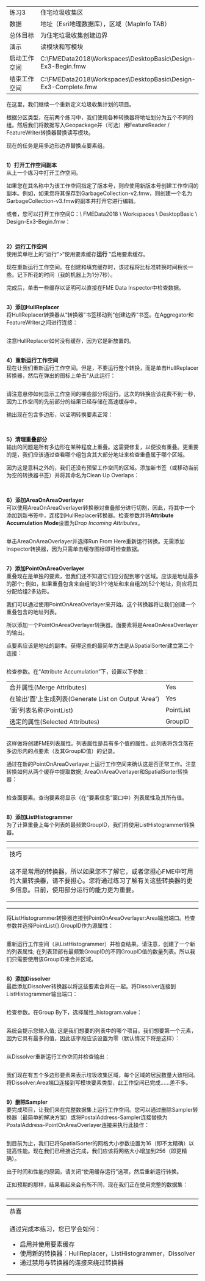   <div id="readme" class="readme blob instapaper_body">
    <article class="markdown-body entry-content" itemprop="text">
<table>
<tbody><tr>
<td width="25%">
<i></i><font style="vertical-align: inherit;"><font style="vertical-align: inherit;">
练习3
</font></font></td>
<td><font style="vertical-align: inherit;"><font style="vertical-align: inherit;">
住宅垃圾收集区
</font></font></td>
</tr>
<tr>
<td><font style="vertical-align: inherit;"><font style="vertical-align: inherit;">数据</font></font></td>
<td><font style="vertical-align: inherit;"><font style="vertical-align: inherit;">地址（Esri地理数据库），区域（MapInfo TAB）</font></font></td>
</tr>
<tr>
<td><font style="vertical-align: inherit;"><font style="vertical-align: inherit;">总体目标</font></font></td>
<td><font style="vertical-align: inherit;"><font style="vertical-align: inherit;">为住宅垃圾收集创建边界</font></font></td>
</tr>
<tr>
<td><font style="vertical-align: inherit;"><font style="vertical-align: inherit;">演示</font></font></td>
<td><font style="vertical-align: inherit;"><font style="vertical-align: inherit;">读模块和写模块</font></font></td>
</tr>
<tr>
<td><font style="vertical-align: inherit;"><font style="vertical-align: inherit;">启动工作空间</font></font></td>
<td><font style="vertical-align: inherit;"><font style="vertical-align: inherit;">C:\FMEData2018\Workspaces\DesktopBasic\Design-Ex3-Begin.fmw
</font></font></td>
</tr>
<tr>
<td><font style="vertical-align: inherit;"><font style="vertical-align: inherit;">结束工作空间</font></font></td>
<td><font style="vertical-align: inherit;"><font style="vertical-align: inherit;">C:\FMEData2018\Workspaces\DesktopBasic\Design-Ex3-Complete.fmw
</font></font></td>
</tr>
</tbody></table>
<p><font style="vertical-align: inherit;"><font style="vertical-align: inherit;">在这里，我们继续一个重新定义垃圾收集计划的项目。</font></font></p>
<p><font style="vertical-align: inherit;"><font style="vertical-align: inherit;">根据分区类型，在前两个练习中，我们使用各种转换器将地址划分为五个不同的组。</font><font style="vertical-align: inherit;">然后我们将数据写入Geopackage并（可选）用FeatureReader / FeatureWriter转换器替换读写模块。</font></font></p>
<p><font style="vertical-align: inherit;"><font style="vertical-align: inherit;">现在的任务是用多边形边界替换点要素组。</font></font></p>
<p><br><strong><font style="vertical-align: inherit;"><font style="vertical-align: inherit;">1）打开工作空间副本</font></font></strong>
<br><font style="vertical-align: inherit;"><font style="vertical-align: inherit;">从上一个练习中打开工作空间。</font></font></p>
<p><font style="vertical-align: inherit;"><font style="vertical-align: inherit;">如果您在其名称中为该工作空间指定了版本号，则应使用新版本号创建工作空间的副本。</font><font style="vertical-align: inherit;">例如，如果您将其保存到GarbageCollection-v2.fmw，则创建一个名为GarbageCollection-v3.fmw的副本并打开它进行编辑。</font></font></p>
<p><font style="vertical-align: inherit;"><font style="vertical-align: inherit;">或者，您可以打开工作空间C：\ FMEData2018 \ Workspaces \ DesktopBasic \ Design-Ex3-Begin.fmw：</font></font></p>
<p><a target="_blank" rel="noopener noreferrer" href="https://github.com/safesoftware/FMETraining/blob/Desktop-Basic-2018/DesktopBasic3WorkspaceDesign/Images/Img3.231a.Ex3.StartingWorkspace.png"><img src="./Images/Img3.231a.Ex3.StartingWorkspace.png" alt="" style="max-width:100%;"></a></p>
<p><br><strong><font style="vertical-align: inherit;"><font style="vertical-align: inherit;">2）运行工作空间</font></font></strong>
<br><font style="vertical-align: inherit;"><font style="vertical-align: inherit;">使用菜单栏上的“运行”&gt;“使用要素缓存</font><strong><font style="vertical-align: inherit;">运行</font></strong><font style="vertical-align: inherit;"> ”启用要素缓存。</font></font></p>
<p><font style="vertical-align: inherit;"><font style="vertical-align: inherit;">现在重新运行工作空间。</font><font style="vertical-align: inherit;">在创建和填充缓存时，该过程将比标准转换时间稍长一些。</font><font style="vertical-align: inherit;">记下所花的时间（我的机器上为1分7秒）。</font></font></p>
<p><font style="vertical-align: inherit;"><font style="vertical-align: inherit;">完成后，单击一些缓存以证明可以直接在FME Data Inspector中检查数据。</font></font></p>
<p><br><strong><font style="vertical-align: inherit;"><font style="vertical-align: inherit;">3）添加HullReplacer</font></font></strong>
<br><font style="vertical-align: inherit;"><font style="vertical-align: inherit;">将HullReplacer转换器从“转换器”书签移动到“创建边界”书签。</font><font style="vertical-align: inherit;">在Aggregator和FeatureWriter之间进行连接：</font></font></p>
<p><a target="_blank" rel="noopener noreferrer" href="https://github.com/safesoftware/FMETraining/blob/Desktop-Basic-2018/DesktopBasic3WorkspaceDesign/Images/Img3.231.Ex3.HullReplacerCanvas.png"><img src="./Images/Img3.231.Ex3.HullReplacerCanvas.png" alt="" style="max-width:100%;"></a></p>
<p><font style="vertical-align: inherit;"><font style="vertical-align: inherit;">注意HullReplacer如何没有缓存，因为它是新放置的。</font></font></p>
<p><br><strong><font style="vertical-align: inherit;"><font style="vertical-align: inherit;">4）重新运行工作空间</font></font></strong>
<br><font style="vertical-align: inherit;"><font style="vertical-align: inherit;">现在让我们重新运行工作空间。</font><font style="vertical-align: inherit;">但是，不要运行整个转换，而是单击HullReplacer转换器，然后在弹出的图标上单击“从此运行：</font></font></p>
<p><a target="_blank" rel="noopener noreferrer" href="https://github.com/safesoftware/FMETraining/blob/Desktop-Basic-2018/DesktopBasic3WorkspaceDesign/Images/Img3.232.Ex3.HullReplacerRun.png"><img src="./Images/Img3.232.Ex3.HullReplacerRun.png" alt="" style="max-width:100%;"></a></p>
<p><font style="vertical-align: inherit;"><font style="vertical-align: inherit;">请注意悬停如何显示工作空间的哪些部分将运行。</font><font style="vertical-align: inherit;">这次的转换应该花费不到一秒，因为工作空间的先前部分的结果已经存储在高速缓存中。</font></font></p>
<p><font style="vertical-align: inherit;"><font style="vertical-align: inherit;">输出现在包含多边形，以证明转换要素正常：</font></font></p>
<p><a target="_blank" rel="noopener noreferrer" href="https://github.com/safesoftware/FMETraining/blob/Desktop-Basic-2018/DesktopBasic3WorkspaceDesign/Images/Img3.233.Ex3.HullReplacerOutput.png"><img src="./Images/Img3.233.Ex3.HullReplacerOutput.png" alt="" style="max-width:100%;"></a></p>
<p><br><strong><font style="vertical-align: inherit;"><font style="vertical-align: inherit;">5）清理重叠部分</font></font></strong>
<br><font style="vertical-align: inherit;"><font style="vertical-align: inherit;">输出的问题是所有多边形在某种程度上重叠。</font><font style="vertical-align: inherit;">这需要修复，以便没有重叠。</font><font style="vertical-align: inherit;">更重要的是，我们应该通过查看哪个组包含其大部分地址来检查重叠属于哪个区域。</font></font></p>
<p><font style="vertical-align: inherit;"><font style="vertical-align: inherit;">因为这是意料之外的，我们还没有预留工作空间的区域。</font><font style="vertical-align: inherit;">添加新书签（或移动当前为空的转换器书签）并将其命名为Clean Up Overlaps：</font></font></p>
<p><a target="_blank" rel="noopener noreferrer" href="https://github.com/safesoftware/FMETraining/blob/Desktop-Basic-2018/DesktopBasic3WorkspaceDesign/Images/Img3.234.Ex3.NewBookmark.png"><img src="./Images/Img3.234.Ex3.NewBookmark.png" alt="" style="max-width:100%;"></a></p>
<p><br><strong><font style="vertical-align: inherit;"><font style="vertical-align: inherit;">6）添加AreaOnAreaOverlayer</font></font></strong>
<br><font style="vertical-align: inherit;"><font style="vertical-align: inherit;">可以使用AreaOnAreaOverlayer转换器对重叠部分进行切割，因此，将其中一个添加到新书签中，连接到HullReplacer转换器。</font><font style="vertical-align: inherit;">检查参数并将</font></font><strong><font style="vertical-align: inherit;"><font style="vertical-align: inherit;">Attribute Accumulation Mode</font></font></strong><font style="vertical-align: inherit;"><font style="vertical-align: inherit;">设置</font><font style="vertical-align: inherit;">为</font></font><em><font style="vertical-align: inherit;"><font style="vertical-align: inherit;">Drop Incoming Attributes</font></font></em><font style="vertical-align: inherit;"><font style="vertical-align: inherit;">。</font></font></p>
<p><a target="_blank" rel="noopener noreferrer" href="https://github.com/safesoftware/FMETraining/blob/Desktop-Basic-2018/DesktopBasic3WorkspaceDesign/Images/Img3.235.Ex3.AOAOCanvasParams.png"><img src="./Images/Img3.235.Ex3.AOAOCanvasParams.png" alt="" style="max-width:100%;"></a></p>
<p><font style="vertical-align: inherit;"><font style="vertical-align: inherit;">单击AreaOnAreaOverlayer并选择Run From Here重新运行转换。</font><font style="vertical-align: inherit;">无需添加Inspector转换器，因为只需单击缓存图标即可检查数据。</font></font></p>
<p><br><strong><font style="vertical-align: inherit;"><font style="vertical-align: inherit;">7）添加PointOnAreaOverlayer</font></font></strong>
<br><font style="vertical-align: inherit;"><font style="vertical-align: inherit;">重叠现在是单独的要素，但我们还不知道它们应分配到哪个区域。</font><font style="vertical-align: inherit;">应该是地址最多的那个; </font><font style="vertical-align: inherit;">例如，如果重叠包含来自组1的31个地址和来自组2的52个地址，则应将其分配给组2多边形。</font></font></p>
<p><font style="vertical-align: inherit;"><font style="vertical-align: inherit;">我们可以通过使用PointOnAreaOverlayer来开始。</font><font style="vertical-align: inherit;">这个转换器将让我们创建一个重叠包含的地址列表。</font></font></p>
<p><font style="vertical-align: inherit;"><font style="vertical-align: inherit;">所以添加一个PointOnAreaOverlayer转换器。</font><font style="vertical-align: inherit;">面要素将是AreaOnAreaOverlayer的输出。</font></font></p>
<p><font style="vertical-align: inherit;"><font style="vertical-align: inherit;">点要素应该是地址的副本。</font><font style="vertical-align: inherit;">获得这些的最简单方法是从SpatialSorter建立第二个连接：</font></font></p>
<p><a target="_blank" rel="noopener noreferrer" href="https://github.com/safesoftware/FMETraining/blob/Desktop-Basic-2018/DesktopBasic3WorkspaceDesign/Images/Img3.236.Ex3.POAOCanvas2.png"><img src="./Images/Img3.236.Ex3.POAOCanvas2.png" alt="" style="max-width:100%;"></a></p>
<p><font style="vertical-align: inherit;"><font style="vertical-align: inherit;">检查参数。</font><font style="vertical-align: inherit;">在“Attribute Accumulation”下，设置以下参数：</font></font></p>
<table>
<tbody><tr><td><font style="vertical-align: inherit;"><font style="vertical-align: inherit;">合并属性(Merge Attributes)</font></font></td><td><font style="vertical-align: inherit;"><font style="vertical-align: inherit;">Yes</font></font></td>
</tr><tr><td><font style="vertical-align: inherit;"><font style="vertical-align: inherit;">在输出'面'上生成列表(Generate List on Output 'Area')</font></font></td><td><font style="vertical-align: inherit;"><font style="vertical-align: inherit;">Yes</font></font></td>
</tr><tr><td><font style="vertical-align: inherit;"><font style="vertical-align: inherit;">'面'列表名称(PointList)</font></font></td><td><font style="vertical-align: inherit;"><font style="vertical-align: inherit;">PointList</font></font></td>
</tr><tr><td><font style="vertical-align: inherit;"><font style="vertical-align: inherit;">选定的属性(Selected Attributes)</font></font></td><td><font style="vertical-align: inherit;"><font style="vertical-align: inherit;">GroupID</font></font></td>
</tr></tbody></table>
<p><a target="_blank" rel="noopener noreferrer" href="https://github.com/safesoftware/FMETraining/blob/Desktop-Basic-2018/DesktopBasic3WorkspaceDesign/Images/Img3.237.Ex3.POAOParams2.png"><img src="./Images/Img3.237.Ex3.POAOParams2.png" alt="" style="max-width:100%;"></a></p>
<p><font style="vertical-align: inherit;"><font style="vertical-align: inherit;">这样做将创建FME列表属性。</font><font style="vertical-align: inherit;">列表属性是具有多个值的属性。</font><font style="vertical-align: inherit;">此列表将包含落在多边形内的点要素（及其GroupID值）的记录。</font></font></p>
<p><font style="vertical-align: inherit;"><font style="vertical-align: inherit;">通过在新的PointOnAreaOverlayer上运行工作空间来确认这是否正常工作。</font><font style="vertical-align: inherit;">注意转换如何从两个缓存中提取数据; </font><font style="vertical-align: inherit;">AreaOnAreaOverlayer和SpatialSorter转换器：</font></font></p>
<p><a target="_blank" rel="noopener noreferrer" href="https://github.com/safesoftware/FMETraining/blob/Desktop-Basic-2018/DesktopBasic3WorkspaceDesign/Images/Img3.238.Ex3.POAORun.png"><img src="./Images/Img3.238.Ex3.POAORun.png" alt="" style="max-width:100%;"></a></p>
<p><font style="vertical-align: inherit;"><font style="vertical-align: inherit;">检查面要素。</font><font style="vertical-align: inherit;">查询要素将显示（在“要素信息”窗口中）列表属性及其所有值。</font></font></p>
<p><br><strong><font style="vertical-align: inherit;"><font style="vertical-align: inherit;">8）添加ListHistogrammer</font></font></strong>
<br><font style="vertical-align: inherit;"><font style="vertical-align: inherit;">为了计算重叠上每个列表的最频繁GroupID，我们将使用ListHistogrammer转换器。</font></font></p>
<hr>

<table>
<tbody><tr>
<td>
<i></i><font style="vertical-align: inherit;"><font style="vertical-align: inherit;">
技巧
</font></font></td>
</tr>
<tr>
<td><font style="vertical-align: inherit;"><font style="vertical-align: inherit;">

这不是常用的转换器，所以如果您不了解它，或者您担心FME中可用的大量转换器，请不要担心。</font><font style="vertical-align: inherit;">您将通过练习了解有关这些转换器的更多信息。</font><font style="vertical-align: inherit;">目前，使用部分运行的能力更为重要。

</font></font></td>
</tr>
</tbody></table>
<hr>
<p><font style="vertical-align: inherit;"><font style="vertical-align: inherit;">将ListHistogrammer转换器连接到PointOnAreaOverlayer:Area输出端口。</font><font style="vertical-align: inherit;">检查参数并选择PointList{}.GroupID作为源属性：</font></font></p>
<p><a target="_blank" rel="noopener noreferrer" href="https://github.com/safesoftware/FMETraining/blob/Desktop-Basic-2018/DesktopBasic3WorkspaceDesign/Images/Img3.239.Ex3.ListHistogrammerCanvas.png"><img src="./Images/Img3.239.Ex3.ListHistogrammerCanvas.png" alt="" style="max-width:100%;"></a></p>
<p><font style="vertical-align: inherit;"><font style="vertical-align: inherit;">重新运行工作空间（从ListHistogrammer）并检查结果。</font><font style="vertical-align: inherit;">请注意，创建了一个新的列表属性; </font><font style="vertical-align: inherit;">在列表顶部有最频繁GroupID的不同GroupID值的数量列表。</font><font style="vertical-align: inherit;">所以我们只需要使用该GroupID来合并区域。</font></font></p>
<p><br><strong><font style="vertical-align: inherit;"><font style="vertical-align: inherit;">8）添加Dissolver</font></font></strong>
<br><font style="vertical-align: inherit;"><font style="vertical-align: inherit;">最后添加Dissolver转换器以将这些要素合并在一起。</font><font style="vertical-align: inherit;">将Dissolver连接到ListHistogrammer输出端口：</font></font></p>
<p><a target="_blank" rel="noopener noreferrer" href="https://github.com/safesoftware/FMETraining/blob/Desktop-Basic-2018/DesktopBasic3WorkspaceDesign/Images/Img3.240.Ex3.DissolverCanvas.png"><img src="./Images/Img3.240.Ex3.DissolverCanvas.png" alt="" style="max-width:100%;"></a></p>
<p><font style="vertical-align: inherit;"><font style="vertical-align: inherit;">检查参数。</font><font style="vertical-align: inherit;">在Group By下，选择属性_histogram.value：</font></font></p>
<p><a target="_blank" rel="noopener noreferrer" href="https://github.com/safesoftware/FMETraining/blob/Desktop-Basic-2018/DesktopBasic3WorkspaceDesign/Images/Img3.241.Ex3.DissolverParams.png"><img src="./Images/Img3.241.Ex3.DissolverParams.png" alt="" style="max-width:100%;"></a></p>
<p><font style="vertical-align: inherit;"><font style="vertical-align: inherit;">系统会提示您输入值; </font><font style="vertical-align: inherit;">这是我们想要的列表中的哪个项目。</font><font style="vertical-align: inherit;">我们想要第一个元素，因为它具有最多的值，因此该字段应该设置为零（默认情况下将是这样）：</font></font></p>
<p><a target="_blank" rel="noopener noreferrer" href="https://github.com/safesoftware/FMETraining/blob/Desktop-Basic-2018/DesktopBasic3WorkspaceDesign/Images/Img3.242.Ex3.DissolverParams2.png"><img src="./Images/Img3.242.Ex3.DissolverParams2.png" alt="" style="max-width:100%;"></a></p>
<p><font style="vertical-align: inherit;"><font style="vertical-align: inherit;">从Dissolver重新运行工作空间并检查输出：</font></font></p>
<p><a target="_blank" rel="noopener noreferrer" href="https://github.com/safesoftware/FMETraining/blob/Desktop-Basic-2018/DesktopBasic3WorkspaceDesign/Images/Img3.243.Ex3.DissolverOutput.png"><img src="./Images/Img3.243.Ex3.DissolverOutput.png" alt="" style="max-width:100%;"></a></p>
<p><font style="vertical-align: inherit;"><font style="vertical-align: inherit;">我们现在有五个多边形要素来表示垃圾收集区域，每个区域的居民数量大致相同。</font><font style="vertical-align: inherit;">将Dissolver:Area端口连接到写模块要素类型，此工作空间已完成......差不多。</font></font></p>
<p><br><strong><font style="vertical-align: inherit;"><font style="vertical-align: inherit;">9）删除Sampler</font></font></strong>
<br><font style="vertical-align: inherit;"><font style="vertical-align: inherit;">要完成项目，让我们来在完整数据集上运行工作空间。</font><font style="vertical-align: inherit;">您可以通过删除Sampler转换器（最简单的解决方案）或将PostalAddress-Sampler连接替换为PostalAddress-PointOnAreaOverlayer连接来执行此操作：</font></font></p>
<p><a target="_blank" rel="noopener noreferrer" href="https://github.com/safesoftware/FMETraining/blob/Desktop-Basic-2018/DesktopBasic3WorkspaceDesign/Images/Img3.244.Ex3.SamplerBypass.png"><img src="./Images/Img3.244.Ex3.SamplerBypass.png" alt="" style="max-width:100%;"></a></p>
<p><font style="vertical-align: inherit;"><font style="vertical-align: inherit;">到目前为止，我们已将SpatialSorter的网格大小参数设置为16（即不太精确）以提高性能。</font><font style="vertical-align: inherit;">现在我们已经接近完成，我们应该将网格大小增加到256（即更精确）。</font></font></p>
<p><font style="vertical-align: inherit;"><font style="vertical-align: inherit;">出于时间和性能的原因，请关闭“使用缓存运行”选项，然后重新运行转换。</font></font></p>
<p><font style="vertical-align: inherit;"><font style="vertical-align: inherit;">正如预期的那样，结果看起来会有所不同，现在我们正在使用完整的数据集：</font></font></p>
<p><a target="_blank" rel="noopener noreferrer" href="https://github.com/safesoftware/FMETraining/blob/Desktop-Basic-2018/DesktopBasic3WorkspaceDesign/Images/Img3.245.Ex3.SamplerBypassOutput.png"><img src="./Images/Img3.245.Ex3.SamplerBypassOutput.png" alt="" style="max-width:100%;"></a></p>
<hr>

<table>
<tbody><tr>
<td>
<i></i><font style="vertical-align: inherit;"><font style="vertical-align: inherit;">
恭喜
</font></font></td>
</tr>
<tr>
<td><font style="vertical-align: inherit;"><font style="vertical-align: inherit;">

通过完成本练习，您已学会如何：
</font></font><br>
<ul><li><font style="vertical-align: inherit;"><font style="vertical-align: inherit;">启用并使用要素缓存</font></font></li>
<li><font style="vertical-align: inherit;"><font style="vertical-align: inherit;">使用新的转换器：HullReplacer，ListHistogrammer，Dissolver</font></font></li>
<li><font style="vertical-align: inherit;"><font style="vertical-align: inherit;">通过禁用与​​转换器的连接来绕过转换器</font></font></li></ul>

</td>
</tr>
</tbody></table>
</article>
  </div>
